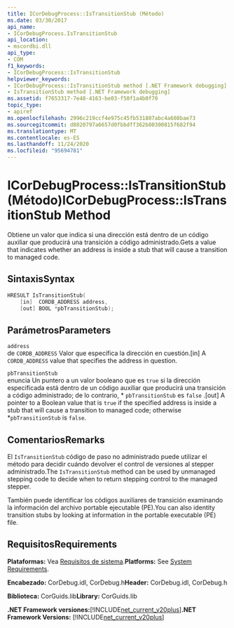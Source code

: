 ```yaml
---
title: ICorDebugProcess::IsTransitionStub (Método)
ms.date: 03/30/2017
api_name:
- ICorDebugProcess.IsTransitionStub
api_location:
- mscordbi.dll
api_type:
- COM
f1_keywords:
- ICorDebugProcess::IsTransitionStub
helpviewer_keywords:
- ICorDebugProcess::IsTransitionStub method [.NET Framework debugging]
- IsTransitionStub method [.NET Framework debugging]
ms.assetid: f7653317-7e48-4163-be03-f50f1a4b0f70
topic_type:
- apiref
ms.openlocfilehash: 2996c219ccf4e975c45fb531807abc4a608bae73
ms.sourcegitcommit: d8020797a6657d0fbbdff362b80300815f682f94
ms.translationtype: MT
ms.contentlocale: es-ES
ms.lasthandoff: 11/24/2020
ms.locfileid: "95694781"
---
```

# <a name="icordebugprocessistransitionstub-method"></a><span data-ttu-id="cf3aa-102">ICorDebugProcess::IsTransitionStub (Método)</span><span class="sxs-lookup"><span data-stu-id="cf3aa-102">ICorDebugProcess::IsTransitionStub Method</span></span>

<span data-ttu-id="cf3aa-103">Obtiene un valor que indica si una dirección está dentro de un código auxiliar que producirá una transición a código administrado.</span><span class="sxs-lookup"><span data-stu-id="cf3aa-103">Gets a value that indicates whether an address is inside a stub that will cause a transition to managed code.</span></span>  
  
## <a name="syntax"></a><span data-ttu-id="cf3aa-104">Sintaxis</span><span class="sxs-lookup"><span data-stu-id="cf3aa-104">Syntax</span></span>  
  
```cpp  
HRESULT IsTransitionStub(  
    [in]  CORDB_ADDRESS address,  
    [out] BOOL *pbTransitionStub);  
```  
  
## <a name="parameters"></a><span data-ttu-id="cf3aa-105">Parámetros</span><span class="sxs-lookup"><span data-stu-id="cf3aa-105">Parameters</span></span>  

 `address`  
 <span data-ttu-id="cf3aa-106">de `CORDB_ADDRESS` Valor que especifica la dirección en cuestión.</span><span class="sxs-lookup"><span data-stu-id="cf3aa-106">[in] A `CORDB_ADDRESS` value that specifies the address in question.</span></span>  
  
 `pbTransitionStub`  
 <span data-ttu-id="cf3aa-107">enuncia Un puntero a un valor booleano que es `true` si la dirección especificada está dentro de un código auxiliar que producirá una transición a código administrado; de lo contrario, \* `pbTransitionStub` es `false` .</span><span class="sxs-lookup"><span data-stu-id="cf3aa-107">[out] A pointer to a Boolean value that is `true` if the specified address is inside a stub that will cause a transition to managed code; otherwise \*`pbTransitionStub` is `false`.</span></span>  
  
## <a name="remarks"></a><span data-ttu-id="cf3aa-108">Comentarios</span><span class="sxs-lookup"><span data-stu-id="cf3aa-108">Remarks</span></span>  

 <span data-ttu-id="cf3aa-109">El `IsTransitionStub` código de paso no administrado puede utilizar el método para decidir cuándo devolver el control de versiones al stepper administrado.</span><span class="sxs-lookup"><span data-stu-id="cf3aa-109">The `IsTransitionStub` method can be used by unmanaged stepping code to decide when to return stepping control to the managed stepper.</span></span>  
  
 <span data-ttu-id="cf3aa-110">También puede identificar los códigos auxiliares de transición examinando la información del archivo portable ejecutable (PE).</span><span class="sxs-lookup"><span data-stu-id="cf3aa-110">You can also identity transition stubs by looking at information in the portable executable (PE) file.</span></span>  
  
## <a name="requirements"></a><span data-ttu-id="cf3aa-111">Requisitos</span><span class="sxs-lookup"><span data-stu-id="cf3aa-111">Requirements</span></span>  

 <span data-ttu-id="cf3aa-112">**Plataformas:** Vea [Requisitos de sistema](../../get-started/system-requirements.md).</span><span class="sxs-lookup"><span data-stu-id="cf3aa-112">**Platforms:** See [System Requirements](../../get-started/system-requirements.md).</span></span>  
  
 <span data-ttu-id="cf3aa-113">**Encabezado:** CorDebug.idl, CorDebug.h</span><span class="sxs-lookup"><span data-stu-id="cf3aa-113">**Header:** CorDebug.idl, CorDebug.h</span></span>  
  
 <span data-ttu-id="cf3aa-114">**Biblioteca:** CorGuids.lib</span><span class="sxs-lookup"><span data-stu-id="cf3aa-114">**Library:** CorGuids.lib</span></span>  
  
 <span data-ttu-id="cf3aa-115">**.NET Framework versiones:**[!INCLUDE[net_current_v20plus](../../../../includes/net-current-v20plus-md.md)]</span><span class="sxs-lookup"><span data-stu-id="cf3aa-115">**.NET Framework Versions:** [!INCLUDE[net_current_v20plus](../../../../includes/net-current-v20plus-md.md)]</span></span>
